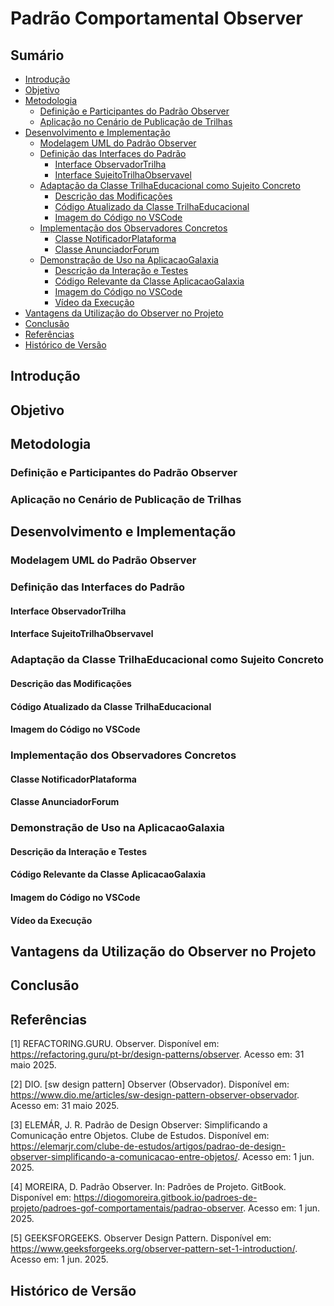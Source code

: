 # Padrão Comportamental Observer

## Sumário

- [Introdução](#Introdução)  
- [Objetivo](#Objetivo)  
- [Metodologia](#Metodologia---O-Padrão-Observer)  
  - [Definição e Participantes do Padrão Observer](#Definição-e-Participantes-do-Padrão-Observer)  
  - [Aplicação no Cenário de Publicação de Trilhas](#Aplicação-no-Cenário-de-Publicação-de-Trilhas)  
- [Desenvolvimento e Implementação](#Desenvolvimento-e-Implementação)  
  - [Modelagem UML do Padrão Observer](#Modelagem-UML-do-Padrão-Observer)  
  - [Definição das Interfaces do Padrão](#Definição-das-Interfaces-do-Padrão)  
    - [Interface ObservadorTrilha](#Interface-ObservadorTrilha)  
    - [Interface SujeitoTrilhaObservavel](#Interface-SujeitoTrilhaObservavel)  
  - [Adaptação da Classe TrilhaEducacional como Sujeito Concreto](#Adaptação-da-Classe-TrilhaEducacional-como-Sujeito-Concreto)  
    - [Descrição das Modificações](#Descrição-das-Modificações)  
    - [Código Atualizado da Classe TrilhaEducacional](#Código-Atualizado-da-Classe-TrilhaEducacional)  
    - [Imagem do Código no VSCode](#Imagem-do-Código-no-VSCode)  
  - [Implementação dos Observadores Concretos](#Implementação-dos-Observadores-Concretos)  
    - [Classe NotificadorPlataforma](#Classe-NotificadorPlataforma)  
    - [Classe AnunciadorForum](#Classe-AnunciadorForum)  
  - [Demonstração de Uso na AplicacaoGalaxia](#Demonstração-de-Uso-na-AplicacaoGalaxia)  
    - [Descrição da Interação e Testes](#Descrição-da-Interação-e-Testes)  
    - [Código Relevante da Classe AplicacaoGalaxia](#Código-Relevante-da-Classe-AplicacaoGalaxia)  
    - [Imagem do Código no VSCode](#Imagem-do-Código-no-VSCode)  
    - [Vídeo da Execução](#Vídeo-da-Execução)  
- [Vantagens da Utilização do Observer no Projeto](#Vantagens-da-Utilização-do-Observer-no-Projeto)  
- [Conclusão](#Conclusão)  
- [Referências](#Referências)  
- [Histórico de Versão](#Histórico-de-Versão)  



## Introdução


## Objetivo

## Metodologia

### Definição e Participantes do Padrão Observer

### Aplicação no Cenário de Publicação de Trilhas

## Desenvolvimento e Implementação

### Modelagem UML do Padrão Observer

### Definição das Interfaces do Padrão

#### Interface ObservadorTrilha

#### Interface SujeitoTrilhaObservavel

### Adaptação da Classe TrilhaEducacional como Sujeito Concreto

#### Descrição das Modificações

#### Código Atualizado da Classe TrilhaEducacional

#### Imagem do Código no VSCode

### Implementação dos Observadores Concretos

#### Classe NotificadorPlataforma

#### Classe AnunciadorForum

### Demonstração de Uso na AplicacaoGalaxia

#### Descrição da Interação e Testes

#### Código Relevante da Classe AplicacaoGalaxia

#### Imagem do Código no VSCode

#### Vídeo da Execução

## Vantagens da Utilização do Observer no Projeto

## Conclusão

## Referências

[1] REFACTORING.GURU. Observer. Disponível em: https://refactoring.guru/pt-br/design-patterns/observer. Acesso em: 31 maio 2025.

[2] DIO. [sw design pattern] Observer (Observador). Disponível em: https://www.dio.me/articles/sw-design-pattern-observer-observador. Acesso em: 31 maio 2025.

[3] ELEMÁR, J. R. Padrão de Design Observer: Simplificando a Comunicação entre Objetos. Clube de Estudos. Disponível em: https://elemarjr.com/clube-de-estudos/artigos/padrao-de-design-observer-simplificando-a-comunicacao-entre-objetos/. Acesso em: 1 jun. 2025.

[4] MOREIRA, D. Padrão Observer. In: Padrões de Projeto. GitBook. Disponível em: https://diogomoreira.gitbook.io/padroes-de-projeto/padroes-gof-comportamentais/padrao-observer. Acesso em: 1 jun. 2025.

[5] GEEKSFORGEEKS. Observer Design Pattern. Disponível em: https://www.geeksforgeeks.org/observer-pattern-set-1-introduction/. Acesso em: 1 jun. 2025.

## Histórico de Versão
